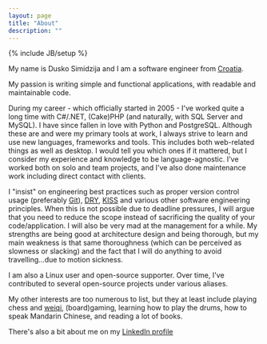 ```yaml
---
layout: page
title: "About"
description: ""
---
```

{% include JB/setup %}

My name is Dusko Simidzija and I am a software engineer from [Croatia][hr].

My passion is writing simple and functional applications, with readable and
maintainable code.

During my career - which officially started in 2005 - I've worked quite a long
time with C#/.NET, (Cake)PHP (and naturally, with SQL Server and MySQL). I have
since fallen in love with Python and PostgreSQL. Although these are and were my
primary tools at work, I always strive to learn and use new languages,
frameworks and tools. This includes both web-related things as well as desktop.
I would tell you which ones if it mattered, but I consider my experience and
knowledge to be language-agnostic. I've worked both on solo and team projects,
and I've also done maintenance work including direct contact with clients.

I "insist" on engineering best practices such as proper version control usage
(preferably [Git][]), [DRY][], [KISS][] and various other software engineering
principles. When this is not possible due to deadline pressures, I will argue
that you need to reduce the scope instead of sacrificing the quality of your
code/application. I will also be very mad at the management for a while. My
strengths are being good at architecture design and being thorough, but my main
weakness is that same thoroughness (which can be perceived as slowness or
slacking) and the fact that I will do anything to avoid travelling...due to
motion sickness.

I am also a Linux user and open-source supporter. Over time, I've contributed
to several open-source projects under various aliases.

My other interests are too numerous to list, but they at least include playing
chess and [weiqi][], (board)gaming, learning how to play the drums, how to
speak Mandarin Chinese, and reading a lot of books.

There's also a bit about me on my [LinkedIn profile][linkedin]

[hr]: http://en.wikipedia.org/wiki/Croatia
[Git]: http://git-scm.com/
[DRY]: http://en.wikipedia.org/wiki/Don%27t_repeat_yourself
[KISS]: http://en.wikipedia.org/wiki/KISS_principle
[weiqi]: http://en.wikipedia.org/wiki/Go_%28game%29
[linkedin]: http://hr.linkedin.com/in/duskosimidzija
